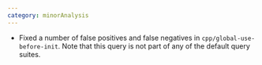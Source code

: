 ```yaml
---
category: minorAnalysis
---
```

* Fixed a number of false positives and false negatives in `cpp/global-use-before-init`. Note that this query is not part of any of the default query suites.
